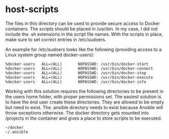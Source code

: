 # host-scripts
The files in this directory can be used to provide secure access to Docker containers. The scripts should be placed in /usr/bin. In my case, I did not include the .sh extensions in the script file names. With the scripts in place, make sure to set correct entries in /etc/sudoers.

An example for /etc/sudoers looks like the following (providing access to a Linux system group named docker-users):
~~~
%docker-users   ALL=(ALL)       NOPASSWD: /usr/bin/docker-start
%docker-users   ALL=(ALL)       NOPASSWD: /usr/bin/docker-connect
%docker-users   ALL=(ALL)       NOPASSWD: /usr/bin/docker-stop
%docker-users   ALL=(ALL)       NOPASSWD: /usr/bin/docker-execute
%docker-users   ALL=(ALL)       NOPASSWD: /usr/bin/docker-info
~~~

Working with this solution requires the following directories to be present in the users home folder, with proper permissions set.
The easiest solution is to have the end user create these directories. They are allowed to be empty but need to exist.
The .ansible directory needs to exist because Ansible will throw exceptions otherwise.
The docker directory gets mounted into /projects in the container and gives a place to store scripts to be executed.
~~~
~/docker
~/.ansible
~~~
